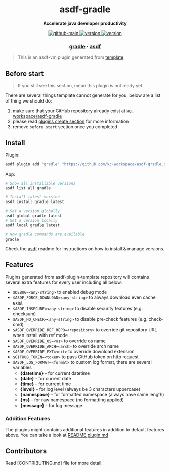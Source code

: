 <h1 align="center">
  asdf-gradle
</h1>

<!-- Description section -->
<p align="center">
  <strong>Accelerate java developer productivity</strong>
</p>

<!-- Badges section -->
<p align="center">
  <a href="https://github.com/kc-workspace/asdf-gradle/actions/workflows/main.yml">
    <img
      alt="github-main"
      src="https://img.shields.io/github/actions/workflow/status/kc-workspace/asdf-gradle/main.yml?style=flat-square&logo=github">
  </a>
  <a href="https://github.com/kc-workspace/asdf-gradle/releases">
    <img
      alt="version"
      src="https://img.shields.io/github/v/release/kc-workspace/asdf-gradle?style=flat-square&logo=github">
  </a>
  <a href="https://github.com/kc-workspace/asdf-gradle/commits/main">
    <img
      alt="version"
      src="https://img.shields.io/github/last-commit/kc-workspace/asdf-gradle/main?style=flat-square&logo=github">
  </a>
</p>

<!-- Links section -->
<h3 align="center">
  <a href="https://gradle.org/">gradle</a>
  <span> · </span>
  <a href="https://asdf-vm.com">asdf</a>
</h3>

> This is an asdf-vm plugin generated from [template][template-gh].

## Before start

> If you still see this section, mean this plugin is not ready yet

There are several things template cannot generate for you,
below are a list of thing we should do:

1. make sure that your GitHub repository already exist at [kc-workspace/asdf-gradle][plugin-gh]
2. please read [plugins create section][asdf-create-plugin] for more information
3. remove `before start` section once you completed

## Install

Plugin:

```sh
asdf plugin add "gradle" "https://github.com/kc-workspace/asdf-gradle.git"
```

App:

```sh
# Show all installable versions
asdf list all gradle

# Install latest version
asdf install gradle latest

# Set a version globally
asdf global gradle latest
# Set a version locally
asdf local gradle latest

# Now gradle commands are available
gradle
```

Check the [asdf][asdf-link] readme for instructions on
how to install & manage versions.

## Features

Plugins generated from asdf-plugin-template repository will
contains several extra features for every user including all below.

- `$DEBUG=<any-string>` to enabled debug mode
- `$ASDF_FORCE_DOWNLOAD=<any-string>` to always download even cache exist
- `$ASDF_INSECURE=<any-string>` to disable security features (e.g. checksum)
- `$ASDF_NO_CHECK=<any-string>` to disable pre-check features (e.g. check-cmd)
- `$ASDF_OVERRIDE_REF_REPO=<repository>` to override git repository URL when install with ref mode
- `$ASDF_OVERRIDE_OS=<os>` to override os name
- `$ASDF_OVERRIDE_ARCH=<arch>` to override arch name
- `$ASDF_OVERRIDE_EXT=<ext>` to override download extension
- `$GITHUB_TOKEN=<token>` to pass GitHub token on http request
- `$ASDF_LOG_FORMAT=<format>` to custom log format, there are several variables
  - **{datetime}** - for current datetime
  - **{date}** - for current date
  - **{time}** - for current time
  - **{level}** - for log level (always be 3 characters uppercase)
  - **{namespace}** - for formatted namespace (always have same length)
  - **{ns}** - for raw namespace (no formatting applied)
  - **{message}** - for log message

### Addition Features

The plugins might contains additional features
in addition to default features above.
You can take a look at [README.plugin.md][app-readme]

## Contributors

Read [CONTRIBUTING.md] file for more detail.

<!-- LINKS SECTION -->

[app-readme]: ./README.plugin.md
[plugin-gh]: https://github.com/kc-workspace/asdf-gradle
[template-gh]: https://github.com/kc-workspace/asdf-plugin-template
[asdf-link]: https://github.com/asdf-vm/asdf
[asdf-create-plugin]: https://asdf-vm.com/plugins/create.html
